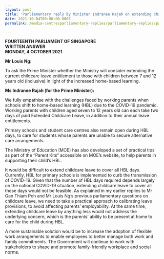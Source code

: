 ```yaml
---
layout: post
title: 'Parliamentary reply by Minister Indranee Rajah on extending childcare leave due to home-based learning'
date: 2021-10-04T00:00:00.000Z
permalink: /media-centre/parliamentary-replies/parliamentary-replies/parliamentary-reply-by-minister-indranee-rajah-on-extending-childcare-leave-due-to-home-based-learning/

---
```



**FOURTEENTH PARLIAMENT OF SINGAPORE**  
**WRITTEN ANSWER**  
**MONDAY, 4 OCTOBER 2021**

**Mr Louis Ng:**

To ask the Prime Minister whether the Ministry will consider extending the current childcare leave entitlement to those with children between 7 and 12 years old (inclusive) in light of the increased home-based learning. 

**Ms Indranee Rajah (for the Prime Minister):** 

We fully empathise with the challenges faced by working parents when schools shift to home-based learning (HBL) due to the COVID-19 pandemic. Working parents with children aged seven to 12 years old can each take two days of paid Extended Childcare Leave, in addition to their annual leave entitlements. 

Primary schools and student care centres also remain open during HBL days, to care for students whose parents are unable to secure alternative care arrangements.

The Ministry of Education (MOE) has also developed a set of practical tips as part of the “Parent Kits” accessible on MOE’s website, to help parents in supporting their child’s HBL.

It would be difficult to extend childcare leave to cover all HBL days. Currently, HBL for primary schools is implemented to curb the transmission of COVID-19. Given that the number of HBL days required depends largely on the national COVID-19 situation, extending childcare leave to cover all these days would not be feasible. As explained in my earlier replies to Mr Gan Thiam Poh and Mr Louis Ng’s previous parliamentary questions on childcare leave, we need to take a practical approach to calibrating leave provisions, to avoid affecting parents’ employability. At the same time, extending childcare leave by anything less would not address the underlying concern, which is the parents’ ability to be present at home to care for the child during HBL.

A more sustainable solution would be to increase the adoption of flexible work arrangements to enable employees to better manage both work and family commitments. The Government will continue to work with stakeholders to shape and promote family-friendly workplace and social norms.
